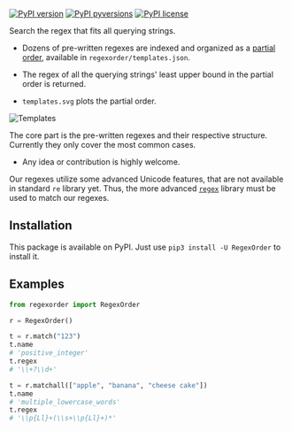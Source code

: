 [![PyPI version](https://img.shields.io/pypi/v/RegexOrder.svg)](https://pypi.python.org/pypi/RegexOrder/)
[![PyPI pyversions](https://img.shields.io/pypi/pyversions/RegexOrder.svg)](https://pypi.python.org/pypi/RegexOrder/)
[![PyPI license](https://img.shields.io/pypi/l/RegexOrder.svg)](https://pypi.python.org/pypi/RegexOrder/)

Search the regex that fits all querying strings.

- Dozens of pre-written regexes are indexed and organized as a [partial order](https://en.wikipedia.org/wiki/Partially_ordered_set), available in `regexorder/templates.json`.

- The regex of all the querying strings' least upper bound in the partial order is returned.

- `templates.svg` plots the partial order.

![Templates](https://raw.githubusercontent.com/chuanconggao/RegexOrder/master/templates.svg?sanitize=true)

The core part is the pre-written regexes and their respective structure. Currently they only cover the most common cases.

- Any idea or contribution is highly welcome.

Our regexes utilize some advanced Unicode features, that are not available in standard `re` library yet. Thus, the more advanced [`regex`](https://pypi.org/project/regex/) library must be used to match our regexes.

## Installation

This package is available on PyPI. Just use `pip3 install -U RegexOrder` to install it.

## Examples

``` python
from regexorder import RegexOrder

r = RegexOrder()

t = r.match("123")
t.name
# 'positive_integer'
t.regex
# '\\+?\\d+'

t = r.matchall(["apple", "banana", "cheese cake"])
t.name
# 'multiple_lowercase_words'
t.regex
# '\\p{Ll}+(\\s+\\p{Ll}+)*'
```
